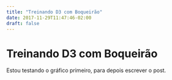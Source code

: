 ```yaml
---
title: "Treinando D3 com Boqueirão"
date: 2017-11-29T11:47:46-02:00
draft: false
---
```

<!-- markdownlint-disable MD033 -->

# Treinando D3 com Boqueirão

Estou testando o gráfico primeiro, para depois escrever o post.

<div class="mychart" id="test-chart"></div>

<script src="https://d3js.org/d3.v4.min.js"></script>
<script src="scripts/ddspog-d3-kit.js"></script>

<style>
    .mychart text {
        font: 12px sans-serif;
        text-anchor: left;
    }
</style>

<script type="text/javascript">
    "use strict"

    var viewbox = new LayoutBox("0 0 450 415");
    var margin = new LayoutBox("10 20 45 45");
    var vis = new LayoutBox([
        0, 0,
        viewbox.width - margin.left - margin.right,
        viewbox.height - margin.top - margin.bottom
    ]);

    function boqueiraoBoxplotMesChuva(dados) {
        var graph = d3.select('#test-chart')
            .append('svg')
            .attr('viewBox', viewbox.toString())
            .append('g')
            .attr('transform', 'translate(' + margin.left + ',' + margin.top + ')');

        var x = d3.scaleLinear()
            .domain([84, 106])
            .rangeRound([0, 360])

        var y = d3.scaleLinear()
            .domain([30, 16])
            .rangeRound([0, 360])

        function isRainyMonth(month) {
            return 2 < month && month < 8;
        }

        function monthColor(month) {
            return isRainyMonth(month) ? 'blue' : 'black';
        }

        graph.selectAll('g')
            .data(dados)
            .enter()
            .append('circle')
            .attr('class', 'median')
            .attr('fill', d => monthColor(d.mes))
            .attr('stroke', d => monthColor(d.mes))
            .attr('cx', d => x(d.noventa_percentil))
            .attr('cy', d => y(d.dez_percentil))
            .attr('r', 3.5);

        graph.append("g")
            .attr("class", "x axis")
            .attr("transform", "translate(0," + vis.height + ")")
            .call(d3.axisBottom(x));

        graph.append('g')
            .attr("class", "y axis")
            .attr('transform', 'translate(0,0)')
            .call(d3.axisLeft(y))

        graph.append("text")
            .attr("transform", "translate(-36," + ((vis.height / 2) + 5) + ") rotate(-90)")
            .text("10-percentil");

        graph.append("text")
            .attr("transform", "translate(" + ((vis.width / 2) - margin.left) + ", " + (vis.height + 36) + ")")
            .text("90-percentil");
    }

    d3.json('https://raw.githubusercontent.com/nazareno/intro-d3/master/dados/boqueirao-por-mes.json', boqueiraoBoxplotMesChuva);
</script>